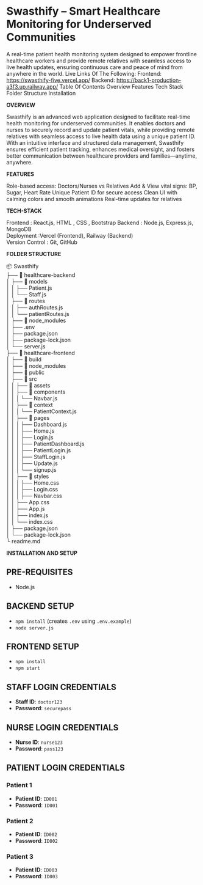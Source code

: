 # **Swasthify – Smart Healthcare Monitoring for Underserved Communities**

A real-time patient health monitoring system designed to empower frontline healthcare workers and provide remote relatives with seamless access to live health updates, ensuring continuous care and peace of mind from anywhere in the world.
Live Links Of The Following:
Frontend: https://swasthify-five.vercel.app/
Backend: https://back1-production-a3f3.up.railway.app/
Table Of Contents
Overview
Features
Tech Stack
Folder Structure
Installation

**OVERVIEW**

Swasthify is an advanced web application designed to facilitate real-time health monitoring for underserved communities. It enables doctors and nurses to securely record and update patient vitals, while providing remote relatives with seamless access to live health data using a unique patient ID. With an intuitive interface and structured data management, Swasthify ensures efficient patient tracking, enhances medical oversight, and fosters better communication between healthcare providers and families—anytime, anywhere.

**FEATURES**

Role-based access: Doctors/Nurses vs Relatives
Add & View vital signs: BP, Sugar, Heart Rate
Unique Patient ID for secure access
Clean UI with calming colors and smooth animations
Real-time updates for relatives

**TECH-STACK**

Frontend : React.js, HTML , CSS , Bootstrap
Backend : Node.js, Express.js, MongoDB  
Deployment :Vercel (Frontend), Railway (Backend)  
Version Control : Git, GitHub

**FOLDER STRUCTURE**

📦 Swasthify  
├── 📁 healthcare-backend  
│   ├── 📁 models  
│   │   ├── Patient.js  
│   │   └── Staff.js  
│   ├── 📁 routes  
│   │   ├── authRoutes.js  
│   │   └── patientRoutes.js  
│   ├── 📁 node_modules  
│   ├── .env  
│   ├── package.json  
│   ├── package-lock.json  
│   └── server.js  
├── 📁 healthcare-frontend  
│   ├── 📁 build  
│   ├── 📁 node_modules  
│   ├── 📁 public  
│   ├── 📁 src  
│   │   ├── 📁 assets  
│   │   ├── 📁 components  
│   │   │   └── Navbar.js  
│   │   ├── 📁 context  
│   │   │   └── PatientContext.js  
│   │   ├── 📁 pages  
│   │   │   ├── Dashboard.js  
│   │   │   ├── Home.js  
│   │   │   ├── Login.js  
│   │   │   ├── PatientDashboard.js  
│   │   │   ├── PatientLogin.js  
│   │   │   ├── StaffLogin.js  
│   │   │   ├── Update.js  
│   │   │   └── signup.js  
│   │   ├── 📁 styles  
│   │   │   ├── Home.css  
│   │   │   ├── Login.css  
│   │   │   ├── Navbar.css  
│   │   ├── App.css  
│   │   ├── App.js  
│   │   ├── index.js  
│   │   └── index.css  
│   ├── package.json  
│   └── package-lock.json  
└ readme.md


**INSTALLATION AND SETUP**

## PRE-REQUISITES
- Node.js

## BACKEND SETUP
- `npm install` (creates `.env` using `.env.example`)
- `node server.js`

## FRONTEND SETUP
- `npm install`
- `npm start`

## STAFF LOGIN CREDENTIALS
- **Staff ID**: `doctor123`
- **Password**: `securepass`

## NURSE LOGIN CREDENTIALS
- **Nurse ID**: `nurse123`
- **Password**: `pass123`

## PATIENT LOGIN CREDENTIALS
### Patient 1
- **Patient ID**: `ID001`
- **Password**: `ID001`

### Patient 2
- **Patient ID**: `ID002`
- **Password**: `ID002`

### Patient 3
- **Patient ID**: `ID003`
- **Password**: `ID003`
